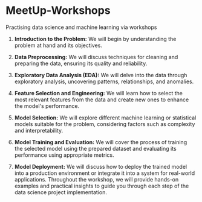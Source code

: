# MeetUp-Workshops
Practising data science and machine learning via workshops 


1. **Introduction to the Problem:** We will begin by understanding the problem at hand and its objectives.
   
2. **Data Preprocessing:** We will discuss techniques for cleaning and preparing the data, ensuring its quality and reliability.
   
3. **Exploratory Data Analysis (EDA):** We will delve into the data through exploratory analysis, uncovering patterns, relationships, and anomalies.
   
4. **Feature Selection and Engineering:** We will learn how to select the most relevant features from the data and create new ones to enhance the model's performance.
   
5. **Model Selection:** We will explore different machine learning or statistical models suitable for the problem, considering factors such as complexity and interpretability.
    
6. **Model Training and Evaluation:** We will cover the process of training the selected model using the prepared dataset and evaluating its performance using appropriate metrics.
    
7. **Model Deployment:** We will discuss how to deploy the trained model into a production environment or integrate it into a system for real-world applications.
Throughout the workshop, we will provide hands-on examples and practical insights to guide you through each step of the data science project implementation.
